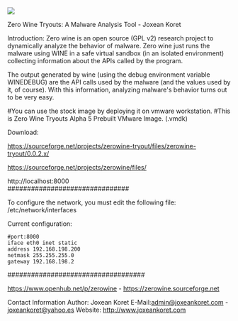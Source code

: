 <img src="https://zerowine-tryout.sourceforge.net/images/zerowine-1-small.jpg" width="auto">

Zero Wine Tryouts: A Malware Analysis Tool - Joxean Koret

Introduction:
Zero wine is an open source (GPL v2) research project to dynamically analyze the behavior of malware. Zero wine just runs the malware using WINE in a safe virtual sandbox (in an isolated environment) collecting information about the APIs called by the program.

The output generated by wine (using the debug environment variable WINEDEBUG) are the API calls used by the malware (and the values used by it, of course). With this information, analyzing malware's behavior turns out to be very easy.


#You can use the stock image by deploying it on vmware workstation.
#This is Zero Wine Tryouts Alpha 5 Prebuilt VMware Image. (.vmdk)

Download:

https://sourceforge.net/projects/zerowine-tryout/files/zerowine-tryout/0.0.2.x/

https://sourceforge.net/projects/zerowine/files/


http://localhost:8000  
###############################

To configure the network, you must edit the following file: 
/etc/network/interfaces

Current configuration:

    #port:8000
    iface eth0 inet static
    address 192.168.198.200
    netmask 255.255.255.0
    gateway 192.168.198.2

###################################

https://www.openhub.net/p/zerowine - 
https://zerowine.sourceforge.net

Contact Information
Author: Joxean Koret
E-Mail:<admin@joxeankoret.com> - <joxeankoret@yahoo.es>
 Website: http://www.joxeankoret.com
